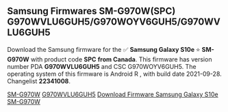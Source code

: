 <h2>Samsung Firmwares SM-G970W(SPC) G970WVLU6GUH5/G970WOYV6GUH5/G970WVLU6GUH5</h2>
Download the Samsung firmware for the ✅ <strong>Samsung Galaxy S10e </strong> ⭐ <strong>SM-G970W</strong> with product code <strong>SPC</strong> <strong> from Canada</strong>. This firmware has version number PDA <strong>G970WVLU6GUH5</strong> and CSC G970WOYV6GUH5. The operating system of this firmware is Android R , with build date 2021-09-28. Changelist <strong>22341008</strong>.


[SM-G970W](https://samfirm.shop/samsung/model/SM-G970W)
[G970WVLU6GUH5](https://samfirm.shop/samsung/pda/G970WVLU6GUH5)
[Download Firmware Samsung Galaxy S10e SM-G970W](https://samfirm.shop/samsung/firmware/460617)

